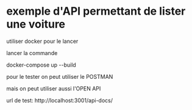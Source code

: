 # exemple d'API permettant de lister une voiture

utiliser docker pour le lancer

lancer la commande

docker-compose up --build

pour le tester on peut utiliser le POSTMAN

mais on peut utiliser aussi l'OPEN API

url de test: http://localhost:3001/api-docs/
